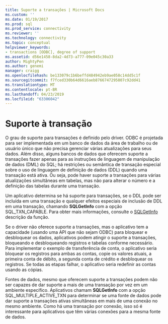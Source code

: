 ```yaml
---
title: Suporte a transações | Microsoft Docs
ms.custom: ''
ms.date: 01/19/2017
ms.prod: sql
ms.prod_service: connectivity
ms.reviewer: ''
ms.technology: connectivity
ms.topic: conceptual
helpviewer_keywords:
- transactions [ODBC], degree of support
ms.assetid: d56e1458-8da2-4d73-a777-09e045c30a33
author: MightyPen
ms.author: genemi
manager: craigg
ms.openlocfilehash: be133079c1b6beffd484942eb9ae058c14dd5c1f
ms.sourcegitcommit: f7fced330b64d6616aeb8766747295807c92dd41
ms.translationtype: MT
ms.contentlocale: pt-BR
ms.lasthandoff: 04/23/2019
ms.locfileid: "63306042"
---
```

# <a name="transaction-support"></a>Suporte à transação
O grau de suporte para transações é definido pelo driver. ODBC é projetada para ser implementada em um banco de dados da área de trabalho ou de usuário único que não precisa gerenciar várias atualizações para seus dados. Além disso, alguns bancos de dados que oferecem suporte a transações fazer apenas para as instruções de linguagem de manipulação de dados (DML) do SQL; há restrições ou semântica de transação especial sobre o uso de linguagem de definição de dados (DDL) quando uma transação está ativa. Ou seja, pode haver suporte a transações para várias atualizações simultâneas em tabelas, mas não para alterar o número e a definição das tabelas durante uma transação.  
  
 Um aplicativo determina se há suporte para transações, se o DDL pode ser incluída em uma transação e qualquer efeitos especiais de inclusão de DDL em uma transação, chamando **SQLGetInfo** com a opção SQL_TXN_CAPABLE. Para obter mais informações, consulte o [SQLGetInfo](../../../odbc/reference/syntax/sqlgetinfo-function.md) descrição da função.  
  
 Se o driver não oferece suporte a transações, mas o aplicativo tem a capacidade (usando uma API que não sejam ODBC) para bloquear e desbloquear os dados, aplicativos podem atingir o suporte a transações, bloqueando e desbloqueando registros e tabelas conforme necessário. Para implementar o exemplo de transferência de conta, o aplicativo seria bloquear os registros para ambas as contas, copie os valores atuais, a primeira conta de débito, a segunda conta de crédito e desbloquear os registros. Se todas as etapas falhar, o aplicativo seria redefinir as contas usando as cópias.  
  
 Fontes de dados, mesmo que oferecem suporte a transações podem não ser capazes de dar suporte a mais de uma transação por vez em um ambiente específico. Aplicativos chamam **SQLGetInfo** com a opção SQL_MULTIPLE_ACTIVE_TXN para determinar se uma fonte de dados pode dar suporte a transações ativas simultâneas em mais de uma conexão no mesmo ambiente. Como há uma transação por conexão, isso só é interessante para aplicativos que têm várias conexões para a mesma fonte de dados.
